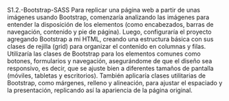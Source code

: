 S1.2.-Bootstrap-SASS
Para replicar una página web a partir de unas imágenes usando Bootstrap, comenzaría analizando las imágenes para entender la disposición de los elementos (como encabezados, barras de navegación, contenido y pie de página). Luego, configuraría el proyecto agregando Bootstrap a mi HTML, creando una estructura básica con sus clases de rejilla (grid) para organizar el contenido en columnas y filas. Utilizaría las clases de Bootstrap para los elementos comunes como botones, formularios y navegación, asegurándome de que el diseño sea responsivo, es decir, que se ajuste bien a diferentes tamaños de pantalla (móviles, tabletas y escritorios). También aplicaría clases utilitarias de Bootstrap, como márgenes, relleno y alineación, para ajustar el espaciado y la presentación, replicando así la apariencia de la página original.
